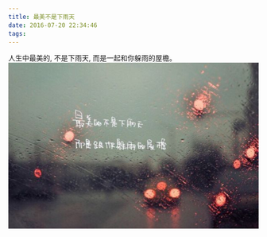 ```yaml
---
title: 最美不是下雨天
date: 2016-07-20 22:34:46
tags:
---
```

人生中最美的, 不是下雨天, 而是一起和你躲雨的屋檐。
![log](rainday/tu.jpg)
